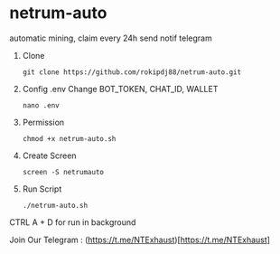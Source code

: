 # netrum-auto
automatic mining, claim every 24h send notif telegram

1. Clone
   ```
   git clone https://github.com/rokipdj88/netrum-auto.git
   ```
   
2. Config .env
   Change BOT_TOKEN, CHAT_ID, WALLET
   
   ```
   nano .env
   ```
   
3. Permission
   ```
   chmod +x netrum-auto.sh

4. Create Screen
   ```
   screen -S netrumauto
   ```
   
5. Run Script
   ```
   ./netrum-auto.sh
   ```

CTRL A + D for run in background

Join Our Telegram : (https://t.me/NTExhaust)[https://t.me/NTExhaust]
